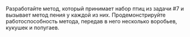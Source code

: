 Разработайте метод, который принимает набор птиц из задачи #7 и вызывает метод пения у каждой из них. Продемонстрируйте работоспособность метода, передав в него несколько воробьев, кукушек и попугаев. 